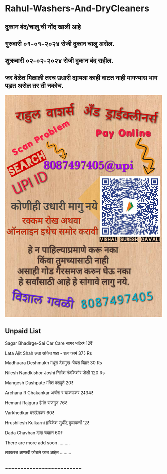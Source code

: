 # Rahul-Washers-And-DryCleaners

## **दुकान बंद/चालु ची नोंद खाली आहे**

## **गुरुवारी ०१-०१-२०२४ रोजी दुकान चालु असेल.**

## **शुक्रवारी ०२-०२-२०२४ रोजी दुकान बंद राहील.**



## **जर वेळेत मिळाली तरच उधारी द्यायला काही वाटत नाही मागण्यास भाग पड़त असेल तर ती नकोच.**


![Udhari Image](2.jpg)


## **Unpaid List**

Sagar Bhadirge-Sai Car Care सागर भदिरगे 12₹

Lata Ajit Shah लता अजित शहा - शहा फार्म 375 Rs

Madhuara Deshmukh मधुरा देशमुख-श्रेयश विहार 30 Rs

Nilesh Nandkishor Joshi निलेश नंदकिशोर जोशी 120 Rs

Mangesh Dashpute मंगेश दशपुते 20₹ 

Archana R Chakankar अर्चना र चाकणकर 2434₹

Hemant Rajguru हेमंत राजगुरु 76₹

Varkhedkar वरखेड़कर 60₹ 

Hrushilesh Kulkarni हृषिकेश सुधींद्र कुलकर्णी 12₹

Dada Chavhan दादा चव्हाण 60₹

There are more add soon .........

लवकरच आणखी जोडले जात आहेत .........

## -------------------------

